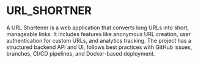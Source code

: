 # URL_SHORTNER
A URL Shortener is a web application that converts long URLs into short, manageable links. It includes features like anonymous URL creation, user authentication for custom URLs, and analytics tracking. The project has a structured backend API and UI, follows best practices with GitHub issues, branches, CI/CD pipelines, and Docker-based deployment.
